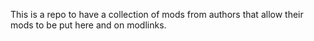 This is a repo to have a collection of mods from authors that allow their mods to be put here and on modlinks.
